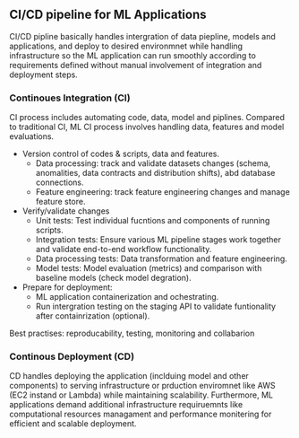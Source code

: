 ## CI/CD pipeline for ML Applications

CI/CD pipline basically handles intergration of data piepline, models and applications, and deploy to desired environmnet while handling infrastructure so the ML application can run smoothly according to requirements defined without manual involvement of integration and deployment steps.

### Continoues Integration (CI)

CI process includes automating code, data, model and piplines. Compared to traditional CI, ML CI process involves handling data, features and model evaluations.

- Version control of codes & scripts, data and features. 
    - Data processing: track and validate datasets changes (schema, anomalities, data contracts and distribution shifts), abd database connections. 
    - Feature engineering: track feature engineering changes and manage feature store.
- Verify/validate changes
    - Unit tests: Test individual fucntions and components of running scripts.
    - Integration tests: Ensure various ML pipeline stages work together and validate end-to-end workflow functionality.
    - Data processing tests: Data transformation and feature engineering.
    - Model tests:  Model evaluation (metrics) and comparison with baseline models (check model degration).
- Prepare for deployment:
    - ML application containerization and ochestrating.
    - Run intergration testing on the staging API to validate funtionality after containrization (optional).

Best practises: reproducability, testing, monitoring and collabarion 

### Continous Deployment (CD)

CD handles deploying the application (inclduing model and other components) to serving infrastructure or prduction enviromnet like AWS (EC2 instand or Lambda) while maintaining scalability. Furthermore, ML applications demand additional infrastructure requiruemnts like computational resources managament and performance monitering for efficient and scalable deployment.